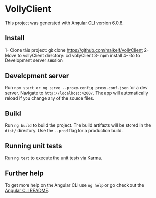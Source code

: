 # VollyClient

This project was generated with [Angular CLI](https://github.com/angular/angular-cli) version 6.0.8.

## Install

1- Clone this project: git clone https://github.com/maikelf/vollyClient 
2- Move to vollyClient directory: cd vollyClient 
3- npm install 
4- Go to Development server session 

## Development server

Run `npm start or ng serve --proxy-config proxy.conf.json` for a dev server. Navigate to `http://localhost:4200/`. The app will automatically reload if you change any of the source files.

## Build

Run `ng build` to build the project. The build artifacts will be stored in the `dist/` directory. Use the `--prod` flag for a production build.

## Running unit tests

Run `ng test` to execute the unit tests via [Karma](https://karma-runner.github.io).

## Further help

To get more help on the Angular CLI use `ng help` or go check out the [Angular CLI README](https://github.com/angular/angular-cli/blob/master/README.md).

